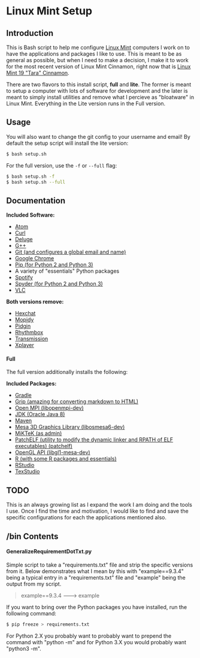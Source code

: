 # Linux Mint Setup

## Introduction

This is Bash script to help me configure [Linux Mint](https://www.linuxmint.com/) computers I work on to have the applications and packages I like to use. This is meant to be as general as possible, but when I need to make a decision, I make it to work for the most recent version of Linux Mint Cinnamon, right now that is [Linux Mint 19 "Tara" Cinnamon](https://www.linuxmint.com/edition.php?id=254).

There are two flavors to this install script, **full** and **lite**. The former is meant to setup a computer with lots of software for development and the later is meant to simply install utilities and remove what I percieve as "bloatware" in Linux Mint. Everything in the Lite version runs in the Full version.


## Usage

You will also want to change the git config to your username and email! By default the setup script will install the lite version:

```bash
$ bash setup.sh
```

For the full version, use the `-f` or `--full` flag:

```bash
$ bash setup.sh -f
$ bash setup.sh --full
```


## Documentation

**Included Software:**
* [Atom](https://atom.io/)
* [Curl](https://curl.haxx.se/)
* [Deluge](https://deluge-torrent.org/)
* [G++](https://linux.die.net/man/1/g++)
* [Git (and configures a global email and name)](https://git-scm.com/)
* [Google Chrome](https://www.google.com/chrome/)
* [Pip (for Python 2 and Python 3)](https://pypi.org/project/pip/)
* A variety of "essentials" Python packages
* [Spotify](https://www.spotify.com/us/)
* [Spyder (for Python 2 and Python 3)](https://github.com/spyder-ide/spyder)
* [VLC](https://www.videolan.org/vlc/index.html)

**Both versions remove:**
* [Hexchat](https://hexchat.github.io/)
* [Mopidy](https://www.mopidy.com/)
* [Pidgin](https://pidgin.im/)
* [Rhythmbox](https://wiki.gnome.org/Apps/Rhythmbox)
* [Transmission](https://transmissionbt.com/)
* [Xplayer](https://github.com/linuxmint/xplayer)

#### Full

The full version additionally installs the following:

**Included Packages:**
* [Gradle](https://gradle.org/)
* [Grip (amazing for converting markdown to HTML)](https://github.com/joeyespo/grip)
* [Open MPI (libopenmpi-dev)](https://www.open-mpi.org/)
* [JDK (Oracle Java 8)](https://www.oracle.com/technetwork/java/index.html)
* [Maven](https://maven.apache.org/)
* [Mesa 3D Graphics Library (libosmesa6-dev)](https://mesa3d.org/)
* [MiKTeK (as admin)](https://miktex.org/)
* [PatchELF (utility to modify the dynamic linker and RPATH of ELF executables) (patchelf)](https://nixos.org/patchelf.html)
* [OpenGL API (libgl1-mesa-dev)](https://www.mesa3d.org/)
* [R (with some R packages and essentials)](https://www.r-project.org/)
* [RStudio](https://www.rstudio.com/)
* [TexStudio](https://www.texstudio.org/)

## TODO

This is an always growing list as I expand the work I am doing and the tools I use. Once I find the time and motivation, I would like to find and save the specific configurations for each the applications mentioned also.

## /bin Contents

#### GeneralizeRequirementDotTxt.py

Simple script to take a "requirements.txt" file and strip the specific versions from it. Below demonstrates what I mean by this with "example==9.3.4" being a typical entry in a "requirements.txt" file and "example" being the output from my script.

> example==9.3.4 ---> example

If you want to bring over the Python packages you have installed, run the following command:

```bash
$ pip freeze > requirements.txt
```

For Python 2.X you probably want to probably want to prepend the command with "python -m" and for Python 3.X you would probably want "python3 -m".

